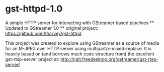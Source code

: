 gst-httpd-1.0
=============

A simple HTTP server for interacting with GStreamer based pipelines
** Updated to GStreamer 1.0 **
original project: https://github.com/tharvey/gst-httpd

This project was created to explore using GStreamer as a source of media
for an M-JPEG over HTTP server using multipart/x-mixed-replace.  It is
heavily based on (and borrows much code structure from) the excellent
gst-rtsp-server project at:
http://cgit.freedesktop.org/gstreamer/gst-rtsp-server/

